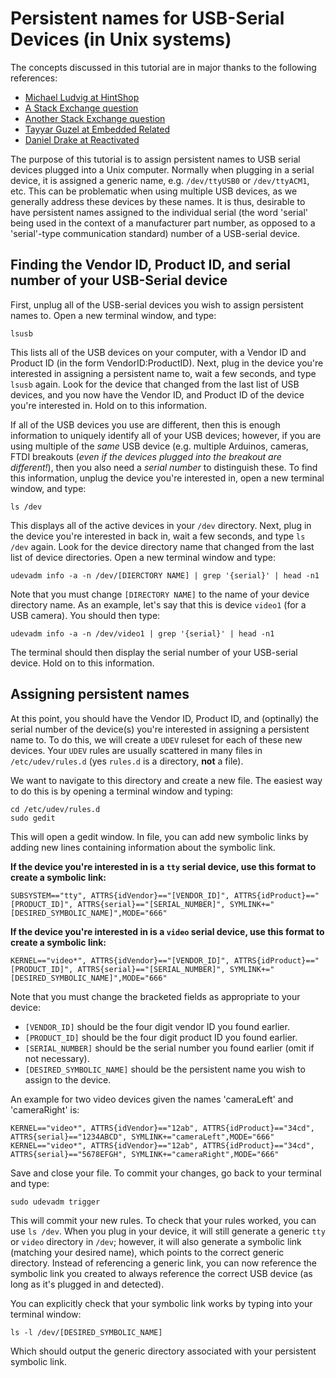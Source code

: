 # Persistent names for USB-Serial Devices (in Unix systems)

The concepts discussed in this tutorial are in major thanks to the following references:

   - [Michael Ludvig at HintShop](http://hintshop.ludvig.co.nz/show/persistent-names-usb-serial-devices/)
   - [A Stack Exchange question](https://unix.stackexchange.com/questions/66901/how-to-bind-usb-device-under-a-static-name)
   - [Another Stack Exchange question](https://unix.stackexchange.com/questions/378690/udev-rules-for-video-devices)
   - [Tayyar Guzel at Embedded Related](https://www.embeddedrelated.com/showarticle/1053.php)
   - [Daniel Drake at Reactivated](http://www.reactivated.net/writing_udev_rules.html)

The purpose of this tutorial is to assign persistent names to USB serial devices plugged into a Unix computer.  Normally when plugging in a serial device, it is assigned a generic name, e.g. `/dev/ttyUSB0` or `/dev/ttyACM1`, etc.  This can be problematic when using multiple USB devices, as we generally address these devices by these names.  It is thus, desirable to have persistent names assigned to the individual serial (the word 'serial' being used in the context of a manufacturer part number, as opposed to a 'serial'-type communication standard) number of a USB-serial device.  

## Finding the Vendor ID, Product ID, and serial number of your USB-Serial device

First, unplug all of the USB-serial devices you wish to assign persistent names to.  Open a new terminal window, and type:

```
lsusb
```

This lists all of the USB devices on your computer, with a Vendor ID and Product ID (in the form VendorID:ProductID).  Next, plug in the device you're interested in assigning a persistent name to, wait a few seconds, and type `lsusb` again.  Look for the device that changed from the last list of USB devices, and you now have the Vendor ID, and Product ID of the device you're interested in.  Hold on to this information.

If all of the USB devices you use are different, then this is enough information to uniquely identify all of your USB devices; however, if you are using multiple of the *same* USB device (e.g. multiple Arduinos, cameras, FTDI breakouts (_even if the devices plugged into the breakout are different!_), then you also need a _serial number_ to distinguish these.  To find this information, unplug the device you're interested in, open a new terminal window, and type:

```
ls /dev
```

This displays all of the active devices in your `/dev` directory.  Next, plug in the device you're interested in back in, wait a few seconds, and type `ls /dev` again.  Look for the device directory name that changed from the last list of device directories.  Open a new terminal window and type:

```
udevadm info -a -n /dev/[DIERCTORY NAME] | grep '{serial}' | head -n1
```

Note that you must change `[DIRECTORY NAME]` to the name of your device directory name.  As an example, let's say that this is device `video1` (for a USB camera).  You should then type:

```
udevadm info -a -n /dev/video1 | grep '{serial}' | head -n1
```

The terminal should then display the serial number of your USB-serial device.  Hold on to this information.  

## Assigning persistent names

At this point, you should have the Vendor ID, Product ID, and (optinally) the serial number of the device(s) you're interested in assigning a persistent name to.  To do this, we will create a `UDEV` ruleset for each of these new devices.  Your `UDEV` rules are usually scattered in many files in `/etc/udev/rules.d` (yes `rules.d` is a directory, __not__ a file).

We want to navigate to this directory and create a new file.  The easiest way to do this is by opening a terminal window and typing:

```
cd /etc/udev/rules.d
sudo gedit
```

This will open a gedit window.  In file, you can add new symbolic links by adding new lines containing information about the symbolic link.

__If the device you're interested in is a `tty` serial device, use this format to create a symbolic link:__

```
SUBSYSTEM=="tty", ATTRS{idVendor}=="[VENDOR_ID]", ATTRS{idProduct}=="[PRODUCT_ID]", ATTRS{serial}=="[SERIAL_NUMBER]", SYMLINK+="[DESIRED_SYMBOLIC_NAME]",MODE="666"
```
__If the device you're interested in is a `video` serial device, use this format to create a symbolic link:__

```
KERNEL=="video*", ATTRS{idVendor}=="[VENDOR_ID]", ATTRS{idProduct}=="[PRODUCT_ID]", ATTRS{serial}=="[SERIAL_NUMBER]", SYMLINK+="[DESIRED_SYMBOLIC_NAME]",MODE="666"
```

Note that you must change the bracketed fields as appropriate to your device:

   - `[VENDOR_ID]` should be the four digit vendor ID you found earlier.
   - `[PRODUCT_ID]` should be the four digit product ID you found earlier.
   - `[SERIAL_NUMBER]` should be the serial number you found earlier (omit if not necessary).
   - `[DESIRED_SYMBOLIC_NAME]` should be the persistent name you wish to assign to the device.

An example for two video devices given the names 'cameraLeft' and 'cameraRight' is:

```
KERNEL=="video*", ATTRS{idVendor}=="12ab", ATTRS{idProduct}=="34cd", ATTRS{serial}=="1234ABCD", SYMLINK+="cameraLeft",MODE="666"
KERNEL=="video*", ATTRS{idVendor}=="12ab", ATTRS{idProduct}=="34cd", ATTRS{serial}=="5678EFGH", SYMLINK+="cameraRight",MODE="666"
```

Save and close your file.  To commit your changes, go back to your terminal and type:

```
sudo udevadm trigger
```

This will commit your new rules.  To check that your rules worked, you can use `ls /dev`.  When you plug in your device, it will still generate a generic `tty` or `video` directory in `/dev`; however, it will also generate a symbolic link (matching your desired name), which points to the correct generic directory.  Instead of referencing a generic link, you can now reference the symbolic link you created to always reference the correct USB device (as long as it's plugged in and detected).

You can explicitly check that your symbolic link works by typing into your terminal window:

```
ls -l /dev/[DESIRED_SYMBOLIC_NAME]
```

Which should output the generic directory associated with your persistent symbolic link.
